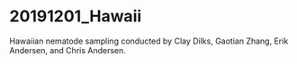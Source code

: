 # 20191201_Hawaii
Hawaiian nematode sampling conducted by Clay Dilks, Gaotian Zhang, Erik Andersen, and Chris Andersen.

